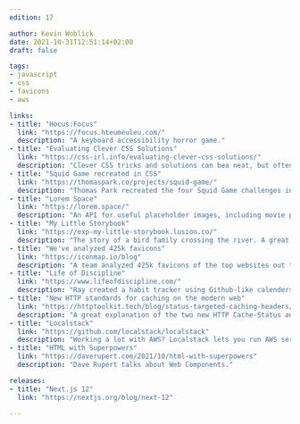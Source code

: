 ```yaml
---
edition: 17

author: Kevin Woblick
date: 2021-10-31T12:51:14+02:00
draft: false

tags:
- javascript
- css
- favicons
- aws

links:
- title: "Hocus:Focus"
  link: "https://focus.hteumeuleu.com/"
  description: "A keyboard accessibility horror game."
- title: "Evaluating Clever CSS Solutions"
  link: "https://css-irl.info/evaluating-clever-css-solutions/"
  description: "Clever CSS tricks and solutions can bea neat, but often overengineer a problem."
- title: "Squid Game recreated in CSS"
  link: "https://thomaspark.co/projects/squid-game/"
  description: "Thomas Park recreated the four Squid Game challenges in CSS."
- title: "Lorem Space"
  link: "https://lorem.space/"
  description: "An API for useful placeholder images, including movie posters, album covers, profile pictures and more."
- title: "My Little Storybook"
  link: "https://exp-my-little-storybook.lusion.co/"
  description: "The story of a bird family crossing the river. A great interactive experience."
- title: "We've analyzed 425k favicons"
  link: "https://iconmap.io/blog"
  description: "A team analyzed 425k favicons of the top websites out there. Those that their findings."
- title: "Life of Discipline"
  link: "https://www.lifeofdiscipline.com/"
  description: "Ray created a habit tracker using Github-like calenders."
- title: "New HTTP standards for caching on the modern web"
  link: "https://httptoolkit.tech/blog/status-targeted-caching-headers/"
  description: "A great explanation of the two new HTTP Cache-Status and Targeted Cache-Control Headers."
- title: "Localstack"
  link: "https://github.com/localstack/localstack"
  description: "Working a lot with AWS? Localstack lets you run AWS services locally."
- title: "HTML with Superpowers"
  link: "https://daverupert.com/2021/10/html-with-superpowers"
  description: "Dave Rupert talks about Web Components."

releases:
- title: "Next.js 12"
  link: "https://nextjs.org/blog/next-12"

---
```

